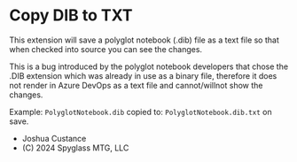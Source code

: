 # Copy DIB to TXT

This extension will save a polyglot notebook (.dib) file as a text file so that when checked into source you can see the changes.

This is a bug introduced by the polyglot notebook developers that chose the .DIB extension which was already in use as a binary file, therefore it does not render in Azure DevOps as a text file and cannot/willnot show the changes.

Example:
    ```PolyglotNotebook.dib``` copied to: ```PolyglotNotebook.dib.txt``` on save.

- Joshua Custance
- (C) 2024 Spyglass MTG, LLC
